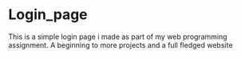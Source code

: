 # Login_page
This is a simple login page i made as part of my web programming assignment. A beginning to more projects and a full fledged website  
